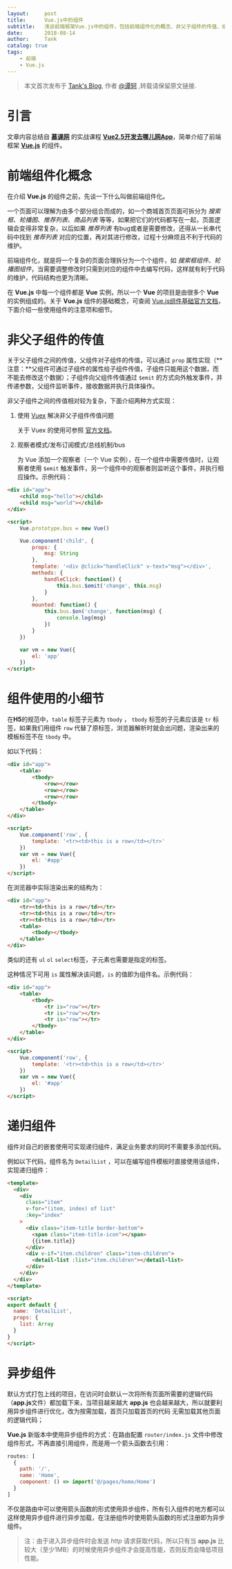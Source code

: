 ```yaml
---
layout:     post
title:      Vue.js中的组件
subtitle:   浅谈前端框架Vue.js中的组件，包括前端组件化的概念、非父子组件的传值、组件使用时需要注意H5规范、递归组件、异步组件
date:       2018-08-14
author:     Tank
catalog: true
tags:
    - 前端
    - Vue.js
---
```


> 本文首次发布于 [Tank's Blog](https://spicycrayfish.github.io/), 作者 [@谭轲](http://github.com/Spicycrayfish) ,转载请保留原文链接.



# 引言

文章内容总结自 [**慕课网**](https://www.imooc.com/) 的实战课程 [**Vue2.5开发去哪儿网App**](https://coding.imooc.com/class/203.html)，简单介绍了前端框架 [**Vue.js**](https://cn.vuejs.org/) 的组件。



# 前端组件化概念

在介绍 **Vue.js** 的组件之前，先谈一下什么叫做前端组件化。

一个页面可以理解为由多个部分组合而成的，如一个商城首页页面可拆分为 *搜索框*、*轮播图*、*推荐列表*、*商品列表* 等等，如果把它们的代码都写在一起，页面逻辑会变得非常复杂，以后如果 *推荐列表* 有bug或者是需要修改，还得从一长串代码中找到 *推荐列表* 对应的位置，再对其进行修改，过程十分麻烦且不利于代码的维护。

前端组件化，就是将一个复杂的页面合理拆分为一个个组件，如 *搜索框组件*、*轮播图组件*，当需要调整修改时只需到对应的组件中去编写代码，这样就有利于代码的维护，代码结构也更为清晰。

在 **Vue.js** 中每一个组件都是 **Vue** 实例，所以一个 **Vue** 的项目是由很多个 **Vue** 的实例组成的。关于 **Vue.js** 组件的基础概念，可查阅 [Vue.js组件基础官方文档](https://cn.vuejs.org/v2/guide/components.html)，下面介绍一些使用组件的注意项和细节。



# 非父子组件的传值

关于父子组件之间的传值，父组件对子组件的传值，可以通过 `prop` 属性实现（**注意：**父组件可通过子组件的属性给子组件传值，子组件只能用这个数据，而不能去修改这个数据）；子组件向父组件传值通过 `$emit` 的方式向外触发事件，并传递参数，父组件监听事件，接收数据并执行具体操作。

非父子组件之间的传值相对较为复杂，下面介绍两种方式实现：

1. 使用 [Vuex](https://vuex.vuejs.org/zh/) 解决非父子组件传值问题

   关于 Vuex 的使用可参照 [官方文档](https://vuex.vuejs.org/zh/guide/)。

2. 观察者模式/发布订阅模式/总线机制/bus

   为 Vue 添加一个观察者（一个 Vue 实例），在一个组件中需要传值时，让观察者使用 `$emit` 触发事件，另一个组件中的观察者则监听这个事件，并执行相应操作。示例代码：

```html
<div id="app">
    <child msg="hello"></child>
    <child msg="world"></child>
</div>

<script>
    Vue.prototype.bus = new Vue()

    Vue.component('child', {
        props: {
            msg: String
        },
        template: '<div @click="handleClick" v-text="msg"></div>',
        methods: {
            handleClick: function() {
                this.bus.$emit('change', this.msg)
            }
        },
        mounted: function() {
            this.bus.$on('change', function(msg) {
                console.log(msg)
            })
        }
    })

    var vm = new Vue({
        el: 'app'
    })
</script>
```



# 组件使用的小细节

在**H5**的规范中，``table`` 标签子元素为 ``tbody`` ， ``tbody`` 标签的子元素应该是 ``tr`` 标签，如果我们用组件 ``row`` 代替了原标签，浏览器解析时就会出问题，渲染出来的模板标签不在 ``tbody`` 中。

如以下代码：

```html
<div id="app">
    <table>
        <tbody>
            <row></row>
            <row></row>
            <row></row>
        </tbody>
    </table>
</div>

<script>
    Vue.component('row', {
        template: '<tr><td>this is a row</td></tr>'
    })
    var vm = new Vue({
        el: '#app'
    })
</script>
```

在浏览器中实际渲染出来的结构为：

```html
<div id="app">
    <tr><td>this is a row</td></tr>
    <tr><td>this is a row</td></tr>
    <tr><td>this is a row</td></tr>
    <table>
        <tbody></tbody>
    </table>
</div>
```

类似的还有 ``ul`` ``ol`` ``select``标签，子元素也需要是指定的标签。

这种情况下可用 ``is`` 属性解决该问题，``is`` 的值即为组件名。示例代码：

```html
<div id="app">
    <table>
        <tbody>
            <tr is="row"></tr>
            <tr is="row"></tr>
            <tr is="row"></tr>
        </tbody>
    </table>
</div>

<script>
    Vue.component('row', {
        template: '<tr><td>this is a row</td></tr>'
    })
    var vm = new Vue({
        el: '#app'
    })
</script>
```



# 递归组件

组件对自己的嵌套使用可实现递归组件，满足业务要求的同时不需要多添加代码。

例如以下代码，组件名为 ``DetailList`` ，可以在编写组件模板时直接使用该组件，实现递归组件：

```html
<template>
  <div>
    <div
      class="item"
      v-for="(item, index) of list"
      :key="index"
    >
      <div class="item-title border-bottom">
        <span class="item-title-icon"></span>
        {{item.title}}
      </div>
      <div v-if="item.children" class="item-children">
        <detail-list :list="item.children"></detail-list>
      </div>
    </div>
  </div>
</template>

<script>
export default {
  name: 'DetailList',
  props: {
    list: Array
  }
}
</script>
```



# 异步组件

默认方式打包上线的项目，在访问时会默认一次将所有页面所需要的逻辑代码（**app.js**文件）都加载下来，当项目越来越大 **app.js** 也会越来越大，所以就要利用异步组件进行优化，改为按需加载，首页只加载首页的代码 无需加载其他页面的逻辑代码；

**Vue.js** 新版本中使用异步组件的方式：在路由配置 ``router/index.js`` 文件中修改组件形式，不再直接引用组件，而是用一个箭头函数去引用：

```javascript
routes: [
  {
    path: '/',
    name: 'Home',
    component: () => import('@/pages/home/Home')
  }
]
```


不仅是路由中可以使用箭头函数的形式使用异步组件，所有引入组件的地方都可以这样使用异步组件进行异步加载，在注册组件时使用箭头函数的形式注册即为异步组件。

> 注：由于进入异步组件时会发送 *http* 请求获取代码，所以只有当 **app.js** 比较大（至少1MB）的时候使用异步组件才会提高性能，否则反而会降低项目性能。

